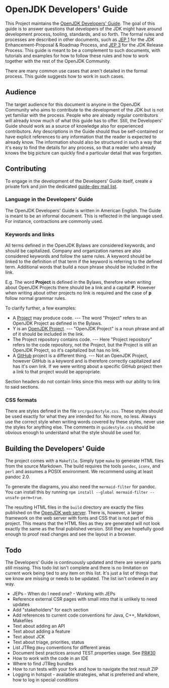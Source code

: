 # OpenJDK Developers' Guide

This Project maintains the [OpenJDK Developers' Guide](https://openjdk.java.net/guide/). The goal of this guide is to answer questions that developers of the JDK might have around development process, tooling, standards, and so forth. The formal rules and processes are described in other documents, such as [JEP 1](https://openjdk.java.net/jeps/1) for the JDK Enhancement-Proposal & Roadmap Process, and [JEP 3](https://openjdk.java.net/jeps/3) for the JDK Release Process. This guide is meant to be a complement to such documents, with tutorials and examples for how to follow these rules and how to work together with the rest of the OpenJDK Community.

There are many common use cases that aren't detailed in the formal process. This guide suggests how to work in such cases.

## Audience

The target audience for this document is anyone in the OpenJDK Community who aims to contribute to the development of the JDK but is not yet familiar with the process. People who are already regular contributors will already know much of what this guide has to offer. Still, the Developers' Guide should work as a source of knowledge also for experienced contributors. Any descriptions in the Guide should thus be self-contained or have explicit references to any information that the reader is expected to already know. The information should also be structured in such a way that it's easy to find the details for any process, so that a reader who already knows the big picture can quickly find a particular detail that was forgotten.

## Contributing

To engage in the development of the Developers' Guide itself, create a private fork and join the dedicated [guide-dev mail list](https://mail.openjdk.java.net/mailman/listinfo/guide-dev).

### Language in the Developers' Guide

The OpenJDK Developers' Guide is written in American English. The Guide is meant to be an informal document. This is reflected in the language used. For instance, contractions are commonly used.

### Keywords and links

All terms defined in the OpenJDK Bylaws are considered keywords, and should be capitalized. Company and organization names are also considered keywords and follow the same rules. A keyword should be linked to the definition of that term if the keyword is referring to the defined term. Additional words that build a noun phrase should be included in the link.

E.g. The word **Project** is defined in the Bylaws, therefore when writing about OpenJDK Projects there should be a link and a capital **P**. However when writing about other projects no link is required and the case of **p** follow normal grammar rules.

To clarify further, a few examples:

* A [Project](https://openjdk.org/bylaws#project) may produce code. --- The word "Project" refers to an OpenJDK Project as defined in the Bylaws.
* Y is an [OpenJDK Project](https://openjdk.org/bylaws#project). --- "OpenJDK Project" is a noun phrase and all of it should be included in the link.
* The Project repository contains code. --- Here "Project repository" refers to the code repository, not the Project, but the Project is still an OpenJDK Project, so it's capitalized but has no link.
* A [GitHub](https://github.com) project is a different thing. --- Not an OpenJDK Project, however GitHub is a keyword and is therefore correctly capitalized and has it's own link. If we were writing about a specific GitHub project then a link to that project would be appropriate.

Section headers do not contain links since this mess with our ability to link to said sections.

### CSS formats

There are styles defined in the file `src/guidestyle.css`. These styles should be used exactly for what they are intended for. No more, no less. Always use the correct style when writing words covered by these styles, never use the styles for anything else. The comments in `guidestyle.css` should be obvious enough to understand what the style should be used for.

## Building the Developers' Guide

The project comes with a `Makefile`. Simply type `make` to generate HTML files from the source Markdown. The build requires the tools `pandoc`, `iconv`, and `perl` and assumes a POSIX environment. We recommend using at least pandoc 2.0.

To generate the diagrams, you also need the `mermaid-filter` for pandoc. You can install this by running `npm install --global mermaid-filter --unsafe-perm=true`.

The resulting HTML files in the `build` directory are exactly the files published on the [OpenJDK web server](https://openjdk.java.net/guide/). There is, however, a larger framework on the web server with fonts and CSS that is not part of this project. This means that the HTML files as they are generated will not look exactly the same as the final published version. Still they are hopefully good enough to proof read changes and see the layout in a browser.

## Todo

The Developers' Guide is continuously updated and there are several parts still missing. This todo list isn't complete and there is no limitation on current work being tied to any item on this list. It's just a list of things that we know are missing or needs to be updated. The list isn't ordered in any way.

* JEPs - When do I need one? - Working with JEPs
* Reference external CSR pages with small intro that is unlikely to need updates
* Add "stakeholders" for each section
* Add references to current code conventions for Java, C++, Markdown, Makefiles
* Text about adding an API
* Text about adding a feature
* Text about JCK
* Text about triage, priorities, status
* List JTReg `@key` conventions for different areas
* Document best practices around TEST.properties usage. See [PR#30](https://github.com/openjdk/guide/pull/30#issuecomment-714589551)
* How to work with the code in an IDE
* Where to find JTReg bundles
* How to run tests with your fork and how to navigate the test result ZIP
* Logging in hotspot - available strategies, what is preferred and where, how to log in special conditions
